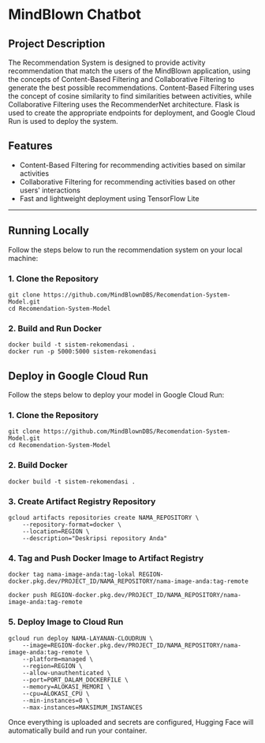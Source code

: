 # MindBlown Chatbot

## Project Description
The Recommendation System is designed to provide activity recommendation that match the users of the MindBlown application, using the concepts of Content-Based Filtering and Collaborative Filtering to generate the best possible recommendations. Content-Based Filtering uses the concept of cosine similarity to find similarities between activities, while Collaborative Filtering uses the RecommenderNet architecture. Flask is used to create the appropriate endpoints for deployment, and Google Cloud Run is used to deploy the system. 

## Features
- Content-Based Filtering for recommending activities based on similar activities
- Collaborative Filtering for recommending activities based on other users' interactions
- Fast and lightweight deployment using TensorFlow Lite

---

## Running Locally

Follow the steps below to run the recommendation system on your local machine:

### 1. Clone the Repository
```
git clone https://github.com/MindBlownDBS/Recomendation-System-Model.git
cd Recomendation-System-Model
```

### 2. Build and Run Docker
```
docker build -t sistem-rekomendasi .
docker run -p 5000:5000 sistem-rekomendasi
```

## Deploy in Google Cloud Run

Follow the steps below to deploy your model in Google Cloud Run:

### 1. Clone the Repository
```
git clone https://github.com/MindBlownDBS/Recomendation-System-Model.git
cd Recomendation-System-Model
```

### 2. Build Docker
```
docker build -t sistem-rekomendasi .
```

### 3. Create Artifact Registry Repository
```
gcloud artifacts repositories create NAMA_REPOSITORY \
    --repository-format=docker \
    --location=REGION \
    --description="Deskripsi repository Anda"
```

### 4. Tag and Push Docker Image to Artifact Registry
```
docker tag nama-image-anda:tag-lokal REGION-docker.pkg.dev/PROJECT_ID/NAMA_REPOSITORY/nama-image-anda:tag-remote

docker push REGION-docker.pkg.dev/PROJECT_ID/NAMA_REPOSITORY/nama-image-anda:tag-remote
```

### 5. Deploy Image to Cloud Run
```
gcloud run deploy NAMA-LAYANAN-CLOUDRUN \
    --image=REGION-docker.pkg.dev/PROJECT_ID/NAMA_REPOSITORY/nama-image-anda:tag-remote \
    --platform=managed \
    --region=REGION \
    --allow-unauthenticated \
    --port=PORT_DALAM_DOCKERFILE \
    --memory=ALOKASI_MEMORI \
    --cpu=ALOKASI_CPU \
    --min-instances=0 \
    --max-instances=MAKSIMUM_INSTANCES
```

Once everything is uploaded and secrets are configured, Hugging Face will automatically build and run your container.
